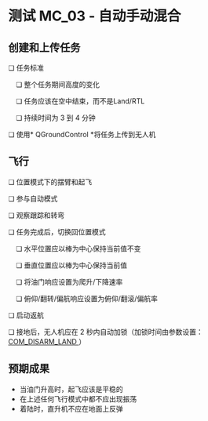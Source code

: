# 测试 MC_03 - 自动手动混合

## 创建和上传任务

❏ 任务标准

&nbsp;&nbsp;&nbsp;&nbsp;❏ 整个任务期间高度的变化

&nbsp;&nbsp;&nbsp;&nbsp;❏ 任务应该在空中结束，而不是Land/RTL

&nbsp;&nbsp;&nbsp;&nbsp;❏ 持续时间为 3 到 4 分钟

❏ 使用* QGroundControl *将任务上传到无人机

## 飞行

❏ 位置模式下的摆臂和起飞

❏ 参与自动模式

❏ 观察跟踪和转弯

❏ 任务完成后，切换回位置模式

&nbsp;&nbsp;&nbsp;&nbsp;❏ 水平位置应以棒为中心保持当前值不变

&nbsp;&nbsp;&nbsp;&nbsp;❏ 垂直位置应以棒为中心保持当前值

&nbsp;&nbsp;&nbsp;&nbsp;❏ 将油门响应设置为爬升/下降速率

&nbsp;&nbsp;&nbsp;&nbsp;❏ 俯仰/翻转/偏航响应设置为俯仰/翻滚/偏航率

❏ 启动返航

❏ 接地后，无人机应在 2 秒内自动加锁（加锁时间由参数设置：[ COM_DISARM_LAND ](../advanced/parameter_reference.md#COM_DISARM_LAND)）

## 预期成果

* 当油门升高时，起飞应该是平稳的
* 在上述任何飞行模式中都不应出现振荡
* 着陆时，直升机不应在地面上反弹